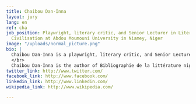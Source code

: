 ```yaml
---
title: Chaibou Dan-Inna
layout: jury
lang: en
ref: cha
job_position: Playwright, literary critic, and Senior Lecturer in Literature and Francophone
  Civilisation at Abdou Moumouni University in Niamey, Niger
image: "/uploads/normal_picture.png"
bio: |
  Chaibou Dan-Inna is a playwright, literary critic, and Senior Lecturer in Literature and Francophone Civilisation at Abdou Moumouni University in Niamey, Niger. He holds a doctorate from the University of Bordeaux 3 is an accredited Research Supervisor from University of Limoges, France. He has held high level administrative positions in academia and governance in Niger. He was head of Department of Modern Languages; Acting Dean Faculty of Social Sciences and Humanities; Secretary General to the Ministry of Higher Education, Education and Social Development, Technical Adviser the National Assembly; Director to the office of the President of the High Council on Local Government Authorities and the Minister for Professional and Technical Education.
  </br>
  Chaibou Dan-Inna is the author of Bibliographie de la littérature nigérienne (with collaboration with Jean-Dominique Pénel); Anthologie bilingue de la poésie orale haoussa (with Ibrahim Abdoulsalam Niang); Yazi Dogo et l’art du théâtre populaire au Niger; L’Eloge dans les créations poétiques des griots haoussa d’une étude critique de Sarki ya hana sabkar bako de Yazi Dogo et d’un ouvrage sur Les Femmes africaines leaders des médias (with Vieux Savane). He is also the author of Une Vie de cent carats and several journal articles on African theatre, Hausa oral literature, and literature in Niger.
twitter_link: http://www.twitter.com/
facebook_link: http://www.facebook.com/
linkedin_link: http://www.linkedin.com/
wikipedia_link: http://www.wikipedia.com/

---
```

